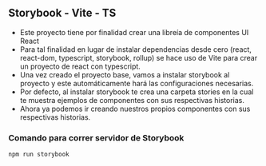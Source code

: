 ## Storybook - Vite - TS

- Este proyecto tiene por finalidad crear una libreía de componentes UI React
- Para tal finalidad en lugar de instalar dependencias desde cero (react, react-dom, typescript, storybook, rollup) se hace uso de Vite para crear un proyecto de react con typescript.
- Una vez creado el proyecto base, vamos a instalar storybook al proyecto y este automáticamente hará las configuraciones necesarias.
- Por defecto, al instalar storybook te crea una carpeta stories en la cual te muestra ejemplos de componentes con sus respectivas historias.
- Ahora ya podemos ir creando nuestros propios componentes con sus respectivas historias.

### Comando para correr servidor de Storybook

```js
npm run storybook
```